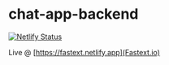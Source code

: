 # chat-app-backend

[![Netlify Status](https://api.netlify.com/api/v1/badges/6a9f1500-d9bd-4670-9ca7-20236355fb9d/deploy-status)](https://app.netlify.com/sites/stoic-ramanujan-d43af2/deploys)

Live @ [https://fastext.netlify.app](Fastext.io)
